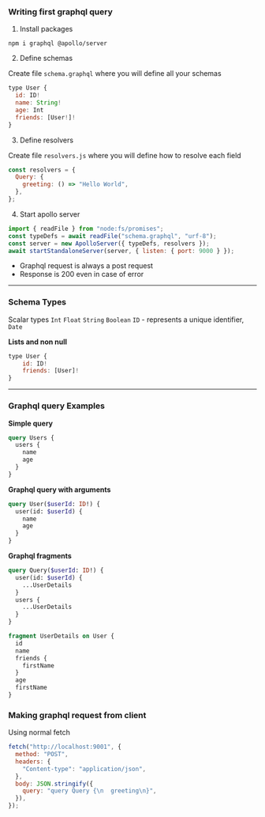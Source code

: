 ### Writing first graphql query

1. Install packages

```shell
npm i graphql @apollo/server
```

2. Define schemas

Create file `schema.graphql` where you will define all your schemas

```js
type User {
  id: ID!
  name: String!
  age: Int
  friends: [User!]!
}


```

3. Define resolvers

Create file `resolvers.js` where you will define how to resolve each field

```js
const resolvers = {
  Query: {
    greeting: () => "Hello World",
  },
};
```

4. Start apollo server

```js
import { readFile } from "node:fs/promises";
const typeDefs = await readFile("schema.graphql", "urf-8");
const server = new ApolloServer({ typeDefs, resolvers });
await startStandaloneServer(server, { listen: { port: 9000 } });
```

- Graphql request is always a post request
- Response is 200 even in case of error

---

### Schema Types

Scalar types
`Int`
`Float`
`String`
`Boolean`
`ID` - represents a unique identifier,
`Date`

**Lists and non null**

```js
type User {
    id: ID!
    friends: [User]!
}
```

---

### Graphql query Examples

**Simple query**

```graphql
query Users {
  users {
    name
    age
  }
}
```

**Graphql query with arguments**

```graphql
query User($userId: ID!) {
  user(id: $userId) {
    name
    age
  }
}
```

**Graphql fragments**

```graphql
query Query($userId: ID!) {
  user(id: $userId) {
    ...UserDetails
  }
  users {
    ...UserDetails
  }
}

fragment UserDetails on User {
  id
  name
  friends {
    firstName
  }
  age
  firstName
}
```

### Making graphql request from client

Using normal fetch

```js
fetch("http://localhost:9001", {
  method: "POST",
  headers: {
    "Content-type": "application/json",
  },
  body: JSON.stringify({
    query: "query Query {\n  greeting\n}",
  }),
});
```
